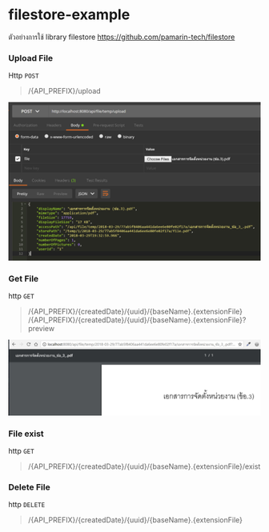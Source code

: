 # filestore-example
ตัวอย่างการใช้ library filestore https://github.com/pamarin-tech/filestore

### Upload File

Http `POST`
> /{API_PREFIX}/upload

![upload](image/upload.jpg)


### Get File

http `GET`
> /{API_PREFIX}/{createdDate}/{uuid}/{baseName}.{extensionFile}  
> /{API_PREFIX}/{createdDate}/{uuid}/{baseName}.{extensionFile}?preview  

![upload](image/getfile.jpg)

### File exist 

http `GET`
> /{API_PREFIX}/{createdDate}/{uuid}/{baseName}.{extensionFile}/exist 

### Delete File 

http `DELETE`
> /{API_PREFIX}/{createdDate}/{uuid}/{baseName}.{extensionFile}
